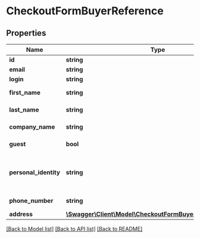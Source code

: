 # CheckoutFormBuyerReference

## Properties
Name | Type | Description | Notes
------------ | ------------- | ------------- | -------------
**id** | **string** | buyer id | 
**email** | **string** |  | 
**login** | **string** |  | 
**first_name** | **string** | Buyer&#x27;s first name | [optional] 
**last_name** | **string** | Buyer&#x27;s last name | [optional] 
**company_name** | **string** | Company name | [optional] 
**guest** | **bool** | is a guest account? | 
**personal_identity** | **string** | Buyer&#x27;s personal identity number (PESEL) | [optional] 
**phone_number** | **string** | Phone number | [optional] 
**address** | [**\Swagger\Client\Model\CheckoutFormBuyerAddressReference**](CheckoutFormBuyerAddressReference.md) |  | [optional] 

[[Back to Model list]](../../README.md#documentation-for-models) [[Back to API list]](../../README.md#documentation-for-api-endpoints) [[Back to README]](../../README.md)

